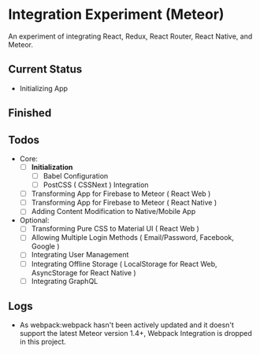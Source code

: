 # Integration Experiment (Meteor)
An experiment of integrating React, Redux, React Router, React Native, and Meteor.

## Current Status
* Initializing App

## Finished

## Todos
* Core:
    - [ ] **Initialization**
        - [ ] Babel Configuration
        - [ ] PostCSS ( CSSNext ) Integration
    - [ ] Transforming App for Firebase to Meteor ( React Web )
    - [ ] Transforming App for Firebase to Meteor ( React Native )
    - [ ] Adding Content Modification to Native/Mobile App
    
* Optional: 
    - [ ] Transforming Pure CSS to Material UI ( React Web )
    - [ ] Allowing Multiple Login Methods ( Email/Password, Facebook, Google )
    - [ ] Integrating User Management
    - [ ] Integrating Offline Storage ( LocalStorage for React Web, AsyncStorage for React Native )
    - [ ] Integrating GraphQL
    
## Logs
* As webpack:webpack hasn't been actively updated and it doesn't support the latest Meteor version 1.4+, Webpack Integration is dropped in this project.
